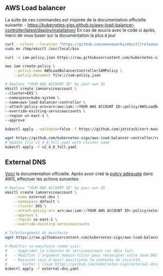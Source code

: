 ## AWS Load balancer ##

La suite de ces commandes est inspirée de la documentation officielle suivante: 
    - https://kubernetes-sigs.github.io/aws-load-balancer-controller/latest/deploy/installation/
En cas de soucis avec le code ci après, merci de vous baser sur la documentation la plus à jour
```bash
curl --silent --location "https://github.com/weaveworks/eksctl/releases/latest/download/eksctl_$(uname -s)_amd64.tar.gz" | tar xz -C /tmp
sudo mv /tmp/eksctl /usr/local/bin

curl -o iam-policy.json https://raw.githubusercontent.com/kubernetes-sigs/aws-load-balancer-controller/v2.4.6/docs/install/iam_policy.json

aws iam create-policy \
    --policy-name AWSLoadBalancerControllerIAMPolicy \
    --policy-document file://iam-policy.json

# Replace "YOUR AWS ACCOUNT ID" by your own ID
eksctl create iamserviceaccount \
--cluster=EKS \
--namespace=kube-system \
--name=aws-load-balancer-controller \
--attach-policy-arn=arn:aws:iam::<YOUR AWS ACCOUNT ID>:policy/AWSLoadBalancerControllerIAMPolicy \
--override-existing-serviceaccounts \
--region us-east-1 \
--approve

kubectl apply --validate=false -f https://github.com/jetstack/cert-manager/releases/download/v1.5.4/cert-manager.yaml

wget https://github.com/kubernetes-sigs/aws-load-balancer-controller/releases/download/v2.4.6/v2_4_6_full.yaml
# Update file v2_4_6_full.yaml with cluster name
kubectl apply -f v2_4_6_full.yaml
```



## External DNS ##
[Voici](https://kubernetes-sigs.github.io/aws-load-balancer-controller/v2.4/guide/integrations/external_dns/) la documentation officielle.
Après avoir créé la [policy adéquate](https://github.com/kubernetes-sigs/external-dns/blob/master/docs/tutorials/aws.md#iam-permissions) dans AWS, effectuer les actions suivantes:

```bash
# Replace "YOUR AWS ACCOUNT ID" by your own ID
eksctl create iamserviceaccount \
    --name external-dns \
    --namespace default \
    --cluster EKS \
    --attach-policy-arn arn:aws:iam::<YOUR AWS ACCOUNT ID>:policy/external-dns-policy \
    --approve \
    --region us-east-1 \
    --override-existing-serviceaccounts

# Téléchargement du manifecte
wget https://raw.githubusercontent.com/kubernetes-sigs/aws-load-balancer-controller/v2.4.6/docs/examples/external-dns.yaml

# Modifier ce manifeste comme suit:
#   - Supprimer la création du serviceaccount car déja fait
#   - Modifier l'argument domain-filter pour renseigner votre zone DNS
#   - Rassurez vous d'avoir positionne le contexte de sécurité, 
#       Confer l'issue https://github.com/kubernetes-sigs/external-dns/pull/1185#issuecomment-530439786
kubectl apply -f external-dns.yaml
```

